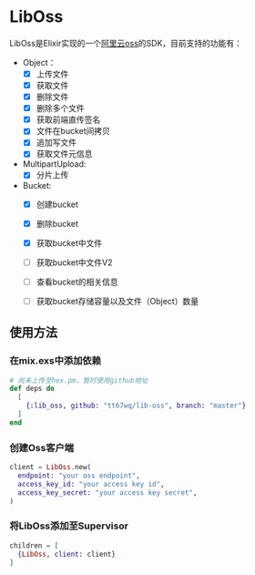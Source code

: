 # LibOss

LibOss是Elixir实现的一个[阿里云oss](https://help.aliyun.com/product/31815.html)的SDK，目前支持的功能有：

- Object：
  - [x] 上传文件
  - [x] 获取文件
  - [x] 删除文件
  - [x] 删除多个文件
  - [x] 获取前端直传签名
  - [x] 文件在bucket间拷贝
  - [x] 追加写文件
  - [x] 获取文件元信息

- MultipartUpload:
  - [x] 分片上传
 
- Bucket:
  - [x] 创建bucket
  - [x] 删除bucket
  - [x] 获取bucket中文件
  - [ ] 获取bucket中文件V2
  - [ ] 查看bucket的相关信息
  - [ ] 获取bucket存储容量以及文件（Object）数量



## 使用方法

### 在mix.exs中添加依赖

```elixir
# 尚未上传至hex.pm，暂时使用github地址
def deps do
  [
    {:lib_oss, github: "tt67wq/lib-oss", branch: "master"}
  ]
end
```


### 创建Oss客户端

```elixir
client = LibOss.new(
  endpoint: "your oss endpoint",
  access_key_id: "your access key id",
  access_key_secret: "your access key secret",
)
```

### 将LibOss添加至Supervisor

```elixir
children = [
  {LibOss, client: client}
]
```

